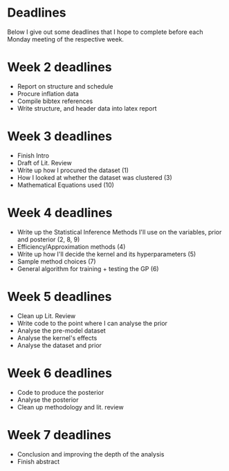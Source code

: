 # Deadlines
Below I give out some deadlines that I hope to complete before each Monday meeting of the respective week.

# Week 2 deadlines
* Report on structure and schedule
* Procure inflation data
* Compile bibtex references
* Write structure, and header data into latex report

# Week 3 deadlines
* Finish Intro
* Draft of Lit. Review
* Write up how I procured the dataset (1)
* How I looked at whether the dataset was clustered (3)
* Mathematical Equations used (10)

# Week 4 deadlines
* Write up the Statistical Inference Methods I'll use on the variables, prior and posterior (2, 8, 9)
* Efficiency/Approximation methods (4)
* Write up how I'll decide the kernel and its hyperparameters (5)
* Sample method choices (7)
* General algorithm for training + testing the GP (6)

# Week 5 deadlines
* Clean up Lit. Review
* Write code to the point where I can analyse the prior
* Analyse the pre-model dataset
* Analyse the kernel's effects
* Analyse the dataset and prior

# Week 6 deadlines
* Code to produce the posterior
* Analyse the posterior
* Clean up methodology and lit. review

# Week 7 deadlines
* Conclusion and improving the depth of the analysis
* Finish abstract

